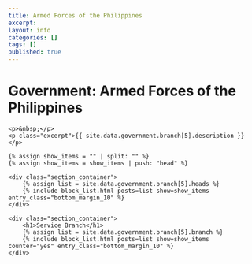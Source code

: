 ```yaml
---
title: Armed Forces of the Philippines
excerpt: 
layout: info
categories: []
tags: []
published: true
---
```


<div class="section_container_wrapper section_container_wrapper_border">
    <h1>Government: Armed Forces of the Philippines</h1>
    
    <p>&nbsp;</p>
    <p class="excerpt">{{ site.data.government.branch[5].description }}</p>

    {% assign show_items = "" | split: "" %}
    {% assign show_items = show_items | push: "head" %}
    
    <div class="section_container">
        {% assign list = site.data.government.branch[5].heads %}
        {% include block_list.html posts=list show=show_items entry_class="bottom_margin_10" %}
    </div>
    
    <div class="section_container">
        <h1>Service Branch</h1>
        {% assign list = site.data.government.branch[5].branch %}
        {% include block_list.html posts=list show=show_items counter="yes" entry_class="bottom_margin_10" %}
    </div>

 </div>
